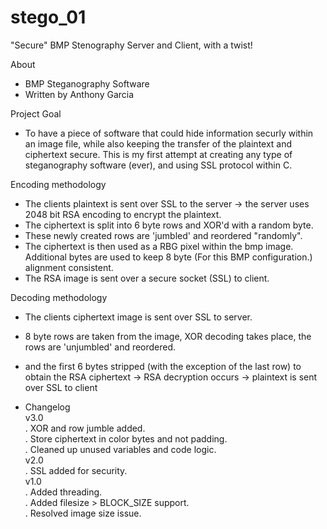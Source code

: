 # stego_01

"Secure" BMP Stenography Server and Client, with a twist!<br />

About<br />
- BMP Steganography Software
- Written by Anthony Garcia
 
Project Goal<br />
- To have a piece of software that could hide information securly within an image file, while also keeping the transfer of the
plaintext and ciphertext secure. This is my first attempt at creating any type of steganography software (ever), and using SSL protocol within C.

Encoding methodology<br />
- The clients plaintext is sent over SSL to the server -> the server uses 2048 bit RSA encoding to encrypt the plaintext.
- The ciphertext is split into 6 byte rows and XOR'd with a random byte.
- These newly created rows are 'jumbled' and reordered "randomly".
- The ciphertext is then used as a RBG pixel within the bmp image. Additional bytes are used to keep 8 byte (For this BMP configuration.) alignment consistent.
- The RSA image is sent over a secure socket (SSL) to client.

Decoding methodology<br />
- The clients ciphertext image is sent over SSL to server.
- 8 byte rows are taken from the image, XOR decoding takes place, the rows are 'unjumbled' and reordered.
- and the first 6 bytes stripped (with the exception of the last row) to obtain the RSA ciphertext -> RSA decryption occurs -> plaintext is sent
over SSL to client

- Changelog<br />
v3.0<br />
. XOR and row jumble added.<br />
. Store ciphertext in color bytes and not padding.<br />
. Cleaned up unused variables and code logic. <br />
v2.0<br />
. SSL added for security.<br />
v1.0<br />
. Added threading.<br />
. Added filesize > BLOCK_SIZE support.<br />
. Resolved image size issue.<br />
